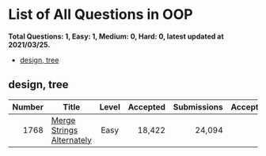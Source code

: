 # List of All Questions in OOP

**Total Questions: 1, Easy: 1, Medium: 0, Hard: 0, latest updated at 2021/03/25.**

- [design, tree](#design-tree)

## design, tree

|Number|                                       Title                                        |Level|Accepted|Submissions|Acceptance|
|-----:|------------------------------------------------------------------------------------|:---:|-------:|----------:|---------:|
|  1768|[Merge Strings Alternately](https://leetcode.com/problems/merge-strings-alternately)|Easy |  18,422|     24,094|       76%|



